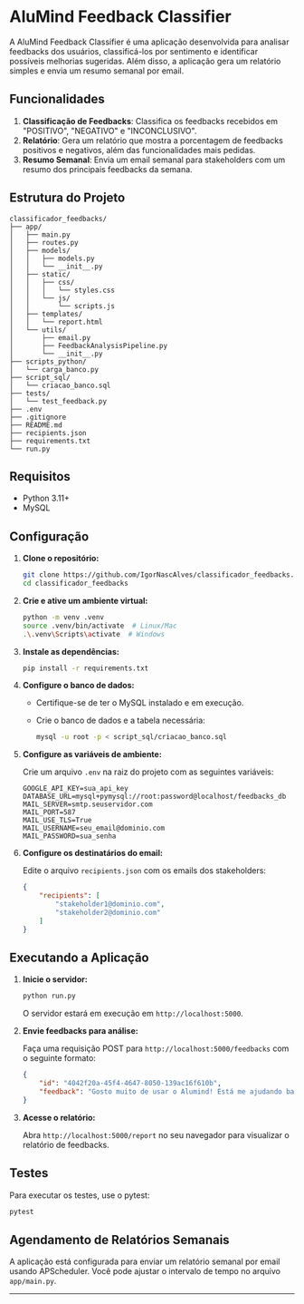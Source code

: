 # AluMind Feedback Classifier

A AluMind Feedback Classifier é uma aplicação desenvolvida para analisar feedbacks dos usuários, classificá-los por sentimento e identificar possíveis melhorias sugeridas. Além disso, a aplicação gera um relatório simples e envia um resumo semanal por email.

## Funcionalidades

1. **Classificação de Feedbacks**: Classifica os feedbacks recebidos em "POSITIVO", "NEGATIVO" e "INCONCLUSIVO".
2. **Relatório**: Gera um relatório que mostra a porcentagem de feedbacks positivos e negativos, além das funcionalidades mais pedidas.
3. **Resumo Semanal**: Envia um email semanal para stakeholders com um resumo dos principais feedbacks da semana.

## Estrutura do Projeto

```
classificador_feedbacks/
├── app/
│   ├── main.py
│   ├── routes.py
│   ├── models/
│   │   ├── models.py
│   │   └── __init__.py
│   ├── static/
│   │   ├── css/
│   │   │   └── styles.css
│   │   └── js/
│   │       └── scripts.js
│   ├── templates/
│   │   └── report.html
│   └── utils/
│       ├── email.py
│       ├── FeedbackAnalysisPipeline.py
│       └── __init__.py
├── scripts_python/
│   └── carga_banco.py
├── script_sql/
│   └── criacao_banco.sql
├── tests/
│   └── test_feedback.py
├── .env
├── .gitignore
├── README.md
├── recipients.json
├── requirements.txt
└── run.py
```

## Requisitos

- Python 3.11+
- MySQL

## Configuração

1. **Clone o repositório:**

   ```bash
   git clone https://github.com/IgorNascAlves/classificador_feedbacks.git
   cd classificador_feedbacks
   ```

2. **Crie e ative um ambiente virtual:**

   ```bash
   python -m venv .venv
   source .venv/bin/activate  # Linux/Mac
   .\.venv\Scripts\activate  # Windows
   ```

3. **Instale as dependências:**

   ```bash
   pip install -r requirements.txt
   ```

4. **Configure o banco de dados:**

   - Certifique-se de ter o MySQL instalado e em execução.
   - Crie o banco de dados e a tabela necessária:

     ```bash
     mysql -u root -p < script_sql/criacao_banco.sql
     ```

5. **Configure as variáveis de ambiente:**

   Crie um arquivo `.env` na raiz do projeto com as seguintes variáveis:

   ```env
   GOOGLE_API_KEY=sua_api_key
   DATABASE_URL=mysql+pymysql://root:password@localhost/feedbacks_db
   MAIL_SERVER=smtp.seuservidor.com
   MAIL_PORT=587
   MAIL_USE_TLS=True
   MAIL_USERNAME=seu_email@dominio.com
   MAIL_PASSWORD=sua_senha
   ```

6. **Configure os destinatários do email:**

   Edite o arquivo `recipients.json` com os emails dos stakeholders:

   ```json
   {
       "recipients": [
           "stakeholder1@dominio.com",
           "stakeholder2@dominio.com"
       ]
   }
   ```

## Executando a Aplicação

1. **Inicie o servidor:**

   ```bash
   python run.py
   ```

   O servidor estará em execução em `http://localhost:5000`.

2. **Envie feedbacks para análise:**

   Faça uma requisição POST para `http://localhost:5000/feedbacks` com o seguinte formato:

   ```json
   {
       "id": "4042f20a-45f4-4647-8050-139ac16f610b",
       "feedback": "Gosto muito de usar o Alumind! Está me ajudando bastante em relação a alguns problemas que tenho. Só queria que houvesse uma forma mais fácil de eu mesmo realizar a edição do meu perfil dentro da minha conta"
   }
   ```

3. **Acesse o relatório:**

   Abra `http://localhost:5000/report` no seu navegador para visualizar o relatório de feedbacks.

## Testes

Para executar os testes, use o pytest:

```bash
pytest
```

## Agendamento de Relatórios Semanais

A aplicação está configurada para enviar um relatório semanal por email usando APScheduler. Você pode ajustar o intervalo de tempo no arquivo `app/main.py`.

---
